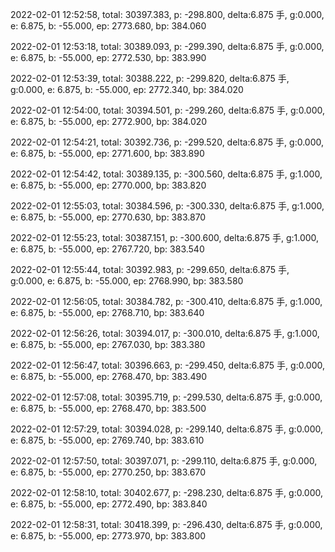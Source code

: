 2022-02-01 12:52:58, total: 30397.383, p: -298.800, delta:6.875 手, g:0.000, e: 6.875, b: -55.000, ep: 2773.680, bp: 384.060

2022-02-01 12:53:18, total: 30389.093, p: -299.390, delta:6.875 手, g:0.000, e: 6.875, b: -55.000, ep: 2772.530, bp: 383.990

2022-02-01 12:53:39, total: 30388.222, p: -299.820, delta:6.875 手, g:0.000, e: 6.875, b: -55.000, ep: 2772.340, bp: 384.020

2022-02-01 12:54:00, total: 30394.501, p: -299.260, delta:6.875 手, g:0.000, e: 6.875, b: -55.000, ep: 2772.900, bp: 384.020

2022-02-01 12:54:21, total: 30392.736, p: -299.520, delta:6.875 手, g:0.000, e: 6.875, b: -55.000, ep: 2771.600, bp: 383.890

2022-02-01 12:54:42, total: 30389.135, p: -300.560, delta:6.875 手, g:1.000, e: 6.875, b: -55.000, ep: 2770.000, bp: 383.820

2022-02-01 12:55:03, total: 30384.596, p: -300.330, delta:6.875 手, g:1.000, e: 6.875, b: -55.000, ep: 2770.630, bp: 383.870

2022-02-01 12:55:23, total: 30387.151, p: -300.600, delta:6.875 手, g:1.000, e: 6.875, b: -55.000, ep: 2767.720, bp: 383.540

2022-02-01 12:55:44, total: 30392.983, p: -299.650, delta:6.875 手, g:0.000, e: 6.875, b: -55.000, ep: 2768.990, bp: 383.580

2022-02-01 12:56:05, total: 30384.782, p: -300.410, delta:6.875 手, g:1.000, e: 6.875, b: -55.000, ep: 2768.710, bp: 383.640

2022-02-01 12:56:26, total: 30394.017, p: -300.010, delta:6.875 手, g:1.000, e: 6.875, b: -55.000, ep: 2767.030, bp: 383.380

2022-02-01 12:56:47, total: 30396.663, p: -299.450, delta:6.875 手, g:0.000, e: 6.875, b: -55.000, ep: 2768.470, bp: 383.490

2022-02-01 12:57:08, total: 30395.719, p: -299.530, delta:6.875 手, g:0.000, e: 6.875, b: -55.000, ep: 2768.470, bp: 383.500

2022-02-01 12:57:29, total: 30394.028, p: -299.140, delta:6.875 手, g:0.000, e: 6.875, b: -55.000, ep: 2769.740, bp: 383.610

2022-02-01 12:57:50, total: 30397.071, p: -299.110, delta:6.875 手, g:0.000, e: 6.875, b: -55.000, ep: 2770.250, bp: 383.670

2022-02-01 12:58:10, total: 30402.677, p: -298.230, delta:6.875 手, g:0.000, e: 6.875, b: -55.000, ep: 2772.490, bp: 383.840

2022-02-01 12:58:31, total: 30418.399, p: -296.430, delta:6.875 手, g:0.000, e: 6.875, b: -55.000, ep: 2773.970, bp: 383.800